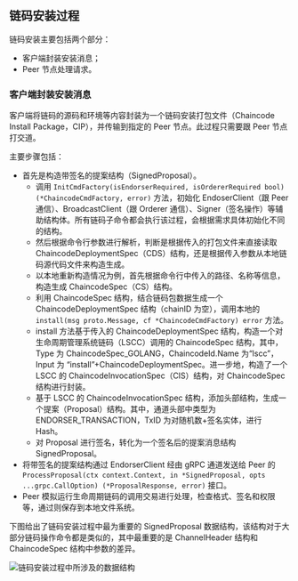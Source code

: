 ## 链码安装过程


链码安装主要包括两个部分：

* 客户端封装安装消息；
* Peer 节点处理请求。

### 客户端封装安装消息

客户端将链码的源码和环境等内容封装为一个链码安装打包文件（Chaincode Install Package，CIP），并传输到指定的 Peer 节点。此过程只需要跟 Peer 节点打交道。

主要步骤包括：

* 首先是构造带签名的提案结构（SignedProposal）。
	* 调用 `InitCmdFactory(isEndorserRequired, isOrdererRequired bool) (*ChaincodeCmdFactory, error)` 方法，初始化 EndoserClient（跟 Peer 通信）、BroadcastClient（跟 Orderer 通信）、Signer（签名操作）等辅助结构体。所有链码子命令都会执行该过程，会根据需求具体初始化不同的结构。
	* 然后根据命令行参数进行解析，判断是根据传入的打包文件来直接读取 ChaincodeDeploymentSpec（CDS）结构，还是根据传入参数从本地链码源代码文件来构造生成。
	* 以本地重新构造情况为例，首先根据命令行中传入的路径、名称等信息，构造生成 ChaincodeSpec（CS）结构。
	* 利用 ChaincodeSpec 结构，结合链码包数据生成一个 ChaincodeDeploymentSpec 结构（chainID 为空），调用本地的 `install(msg proto.Message, cf *ChaincodeCmdFactory) error` 方法。
	* install 方法基于传入的 ChaincodeDeploymentSpec 结构，构造一个对生命周期管理系统链码（LSCC）调用的 ChaincodeSpec 结构，其中，Type 为 ChaincodeSpec_GOLANG，ChaincodeId.Name 为“lscc”，Input 为 “install”+ChaincodeDeploymentSpec。进一步地，构造了一个 LSCC 的 ChaincodeInvocationSpec（CIS）结构，对 ChaincodeSpec 结构进行封装。
	* 基于 LSCC 的 ChaincodeInvocationSpec 结构，添加头部结构，生成一个提案（Proposal）结构。其中，通道头部中类型为 ENDORSER_TRANSACTION，TxID 为对随机数+签名实体，进行 Hash。
	* 对 Proposal 进行签名，转化为一个签名后的提案消息结构 SignedProposal。
* 将带签名的提案结构通过 EndorserClient 经由 gRPC 通道发送给 Peer 的 `ProcessProposal(ctx context.Context, in *SignedProposal, opts ...grpc.CallOption) (*ProposalResponse, error)` 接口。
* Peer 模拟运行生命周期链码的调用交易进行处理，检查格式、签名和权限等，通过则保存到本地文件系统。

下图给出了链码安装过程中最为重要的 SignedProposal 数据结构，该结构对于大部分链码操作命令都是类似的，其中最重要的是 ChannelHeader 结构和 ChaincodeSpec 结构中参数的差异。

![链码安装过程中所涉及的数据结构](_images/chaincode_install_structure.png)